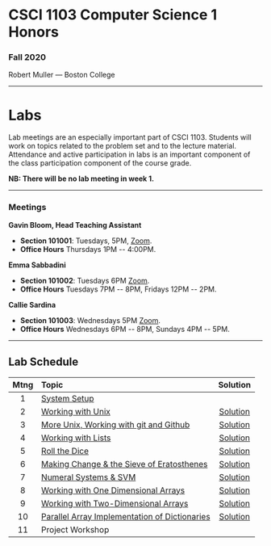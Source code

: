 # CSCI 1103 Computer Science 1 Honors

### Fall 2020

Robert Muller — Boston College

---

# Labs

Lab meetings are an especially important part of CSCI 1103. Students will work on topics related to the problem set and to the lecture material. Attendance and active participation in labs is an important component of the class participation component of the course grade.

**NB: There will be no lab meeting in week 1.**

---
### Meetings

**Gavin Bloom, Head Teaching Assistant**

+ **Section 101001**: Tuesdays, 5PM, [Zoom](https://bccte.zoom.us/j/9694152673).
+ **Office Hours** Thursdays 1PM -- 4:00PM.

**Emma Sabbadini**

+ **Section 101002**: Tuesdays 6PM [Zoom](https://bccte.zoom.us/j/6103994178).
+ **Office Hours** Tuesdays 7PM -- 8PM, Fridays 12PM -- 2PM.

**Callie Sardina**

+ **Section 101003**: Wednesdays 5PM [Zoom](https://bccte.zoom.us/j/2175950858?pwd=QkpyTkVkR0IremQ5eWFGeStIOHdXUT09).
+ **Office Hours** Wednesdays 6PM -- 8PM, Sundays 4PM -- 5PM.

---

## Lab Schedule

| Mtng | Topic | Solution |
| :--: | :--- | :--: |
|  1   | [System Setup](./systemsetup.md)                             |  |
|  2   | [Working with Unix]() | [Solution]() |
|  3   | [More Unix, Working with git and Github]() | [Solution]() |
|  4   | [Working with Lists]() | [Solution]() |
|  5   | [Roll the Dice]()     | [Solution]() |
|  6   | [Making Change & the Sieve of Eratosthenes]() | [Solution]() |
|  7   | [Numeral Systems & SVM]() | [Solution]() |
|  8   | [Working with One Dimensional Arrays](https://classroom.github.com/a/qxRnObZa) | [Solution]() |
|  9   | [Working with Two-Dimensional Arrays](https://classroom.github.com/a/AtoTJwB5) | [Solution](https://classroom.github.com/a/mR2nwq7n) |
|  10  | [Parallel Array Implementation of Dictionaries]() | [Solution]() |
|  11  | Project Workshop                                             | |



